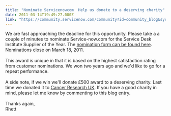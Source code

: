 ```yaml
---
title: "Nominate Servicenowcom  Help us donate to a deserving charity"
date: 2011-03-14T19:49:27.000Z
link: "https://community.servicenow.com/community?id=community_blog&sys_id=c20deaa5dbd0dbc01dcaf3231f961917"
---
```

<p>We are fast approaching the deadline for this opportunity. Please take a a couple of minutes to nominate Service-now.com for the Service Desk Institute Supplier of the Year. The <a title="w.sdi-e.com/sdie-events/awards-2011/it-service-supplier-award/" href="http://www.sdi-e.com/sdie-events/awards-2011/it-service-supplier-award/" rel="lightframe">nomination form can be found here</a>. Nominations close on March 18, 2011.<br /><br />This award is unique in that it is based on the highest satisfaction rating from customer nominations. We won two years ago and we'd like to go for a repeat performance.<br /><br />A side note, if we win we'll donate  £500 award to a deserving charity. Last time we donated it to <a title="w.service-now.com/news-events/press-releases/cHJlc3NDSXZtMnFVMTExbUJBVzMxZjdnVQ" href="http://www.service-now.com/news-events/press-releases/cHJlc3NDSXZtMnFVMTExbUJBVzMxZjdnVQ" rel="lightframe">Cancer Research UK</a>. If you have a good charity in mind, please let me know by commenting to this blog entry.<br /><br />Thanks again,<br />Rhett</p>